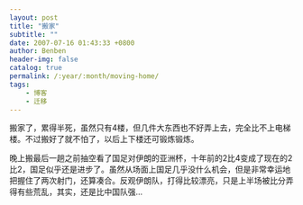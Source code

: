 ```yaml
---
layout: post
title: "搬家"
subtitle: ""
date: 2007-07-16 01:43:33 +0800
author: Benben
header-img: false
catalog: true
permalink: /:year/:month/moving-home/
tags:
    - 博客
    - 迁移
---
```


搬家了，累得半死，虽然只有4楼，但几件大东西也不好弄上去，完全比不上电梯楼。不过搬好了就不怕了，以后上下楼还可锻炼锻炼。
 
晚上搬最后一趟之前抽空看了国足对伊朗的亚洲杯，十年前的2比4变成了现在的2比2，国足似乎还是进步了。虽然从场面上国足几乎没什么机会，但是非常幸运地把握住了两次射门，还算凑合。反观伊朗队，打得比较漂亮，只是上半场被比分弄得有些荒乱，其实，还是比中国队强...
